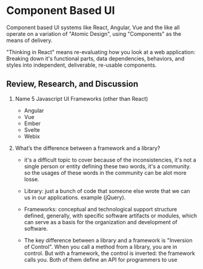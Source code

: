 # Component Based UI

Component based UI systems like React, Angular, Vue and the like all operate on a variation of "Atomic Design", using "Components" as the means of delivery.

"Thinking in React" means re-evaluating how you look at a web application: Breaking down it's functional parts, data dependencies, behaviors, and styles into independent, deliverable, re-usable components.

## Review, Research, and Discussion

1. Name 5 Javascript UI Frameworks (other than React)

   - Angular
   - Vue
   - Ember
   - Svelte
   - Webix

2. What’s the difference between a framework and a library?

   - it's a difficult topic to cover because of the inconsistencies, it's not a single person or entity defining these two words, it's a community. so the usages of these words in the community can be alot more losse.

   - Library: just a bunch of code that someone else wrote that we can us in our applications. example (jQuery).
   - Frameworks: conceptual and technological support structure defined, generally, with specific software artifacts or modules, which can serve as a basis for the organization and development of software.

   - The key difference between a library and a framework is "Inversion of Control". When you call a method from a library, you are in control. But with a framework, the control is inverted: the framework calls you. Both of them define an API for programmers to use
